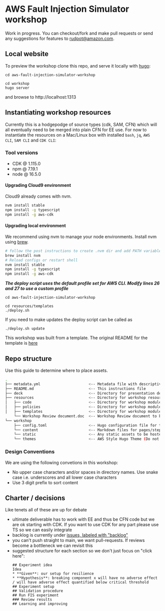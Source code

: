 # AWS Fault Injection Simulator workshop


Work in progress. You can checkout/fork and make pull requests or send any suggestions for features to rudpot@amazon.com.

## Local website

To preview the workshop clone this repo, and serve it locally with [hugo](https://gohugo.io/):

```
cd aws-fault-injection-simulator-workshop

cd workshop
hugo server
```

and browse to http://localhost:1313

## Instantiating workshop resources

Currently this is a hodgepodge of source types (cdk, SAM, CFN) which will all eventually need to be merged into plain CFN for EE use. For now to instantiate the resources on a Mac/Linux box with installed `bash`, `jq`, `AWS CLI`, `SAM CLI` and `CDK CLI`:

### Tool versions

- CDK @ 1.115.0
- npm @ 7.19.1
- node @ 16.5.0

#### Upgrading Cloud9 environment

Cloud9 already comes with nvm. 

```bash
nvm install stable
npm install -g typescript
npm install -g aws-cdk
```

#### Upgrading local environment

We recommend using nvm to manage your node environments. Install nvm using [brew](https://brew.sh/).

```bash
# follow the post instructions to create .nvm dir and add PATH variables
brew install nvm 
# Reload configs or restart shell
nvm install stable
npm install -g typescript
npm install -g aws-cdk
```
***The deploy script uses the default profile set for AWS CLI. Modify lines 26 and 27 to use a custom profile***

```
cd aws-fault-injection-simulator-workshop

cd resources/templates
./deploy.sh
```

If you need to make updates the deploy script can be called as

```
./deploy.sh update
```

This workshop was built from a template. The original README for the template is [here](README-template.md)

## Repo structure

Use this guide to determine where to place assets.

```bash
.
├── metadata.yml                      <-- Metadata file with descriptive information about the workshop
├── README.md                         <-- This instructions file
├── deck                              <-- Directory for presentation deck (Future use)
├── resources                         <-- Directory for workshop resources (Future use)
│   ├── code                          <-- Directory for workshop modules code
│   ├── policies                      <-- Directory for workshop modules IAM Roles and Policies
│   ├── templates                     <-- Directory for workshop modules CloudFormation templates
    └── Workshop Review document.doc  <-- Workshop Review document to be completed before your workshop is published
└── workshop                          
    ├── config.toml                   <-- Hugo configuration file for the workshop website
    └── content                       <-- Markdown files for pages/steps in workshop
    └── static                        <-- Any static assets to be hosted alongside the workshop (ie. images, scripts, documents, etc)
    └── themes                        <-- AWS Style Hugo Theme (Do not edit!)
```

### Design Conventions

We are using the following convetions in this workshop:
- No upper case characters and/or spaces in directory names. Use snake case i.e. underscores and all lower case characters
- Use 3 digit prefix to sort content

## Charter / decisions

Like tenets all of these are up for debate

* ultimate deliverable has to work with EE and thus be CFN code but we are ok starting with CDK. If you want to use CDK for any part please use TS so we can easily integrate
* backlog is currently under [issues, labeled with "backlog"](resources/templates/)
* you can't push straight to main, we want pull-requests. If reviews become a bottleneck we can revisit this
* suggested structure for each section so we don't just focus on "click here":
  ```
  ## Experiment idea
  Idea
  * **Given**: our setup for resilience
  * **Hypothesis**: breaking component x will have no adverse effect / will have adverse effect quantified below critical threshold
  ## Experiment setup
  ## Validation procedure
  ## Run FIS experiment
  ### Review results
  ## Learning and improving
  ```